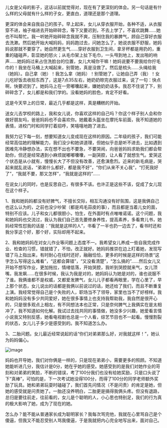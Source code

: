 儿女是父母的影子，这话以前就觉得对，现在有了更深刻的体会。另一句话是有什么样的父母就有什么样的子女，更直白，道理还是那个道理。

 

更深的体会来自我自己的孩子。早上起床，女儿从穿衣服开始，各种不适，从衣服穿不进，袖子缩进去开始碎碎念，等下又要迟到，不去上学了，不喜欢跳舞……她也不叫帮忙。我一听她开始碎碎念我就不爽，压制住我的暴脾气，顾自己穿好衣服去洗漱。然后她开始大喊妈妈，妈妈跑过去，问她怎么了，她说衣服不舒服，她妈妈说那就不要穿了。她自然更生气……穿好衣服到卫生间，拿牙杯都是用扔的，重重的磕碰声，彰显她的怒火；从毛巾架上扯下毛巾，一头甩到地上，发出啪的响声……她妈妈过来占住洗脸台的位置，女儿大喊你干嘛！她妈说要不要我给你拧毛巾的！我坐在马桶上大喊起来，别管她，真是没救了。然后是梳头……头绳给我（她妈）。自己拿（她）！我怎么拿（她妈）！别管她了，让她自己弄（我）！女儿吃好饭去收拾东西了，这是7点35左右，她奶奶晾完衣服过来，说了一句：快点啊，快要迟到了。她妈马上在一旁嘟囔起来，嫌她奶奶话多。我忍不住说了下，别碎碎念了，女儿都是和我们学的。没看她妈的脸色，肯定不好看。

 

这是今天早上的日常，最近几乎都是这样，真是糟糕的开始。

 

送女儿去学校的路上，我和女儿说，你喜欢这样的自己吗？你这个样子别人会和你做好朋友吗，爸爸妈妈也不会喜欢你。她戴着头盔坐在摩托车前面，我不知道她的表情，进校门时和同学打着招呼，笑嘻嘻地跑了进去。

 

我努力记下每一刻，想要知道女儿变成现在这样的原因。二年级的孩子，我们可能经常高估她的理解能力，我们没少和她讲道理，但她似乎总是听不进去，比如遇到困难先冷静想办法，实在想不出也不要急，不要哭闹，向爸爸妈妈求助我们都会帮助你，但还是经常遇到小麻烦就嘟嘟囔囔，一副哭腔，让人看了就想生气。爱哭这个状态是从小就有，慢慢长大了不但没有改善，还愈演愈烈。近来的新毛病是，哭起来就乱说话，“弟弟什么都好，都是我不好”，“你们从来不关心我”，“打死我好了”，“我就不要，那又怎样”，“我就是这样的”……

 

在说女儿的同时，也是反思自己，有很多不该。也许正是这些不该，促成了女儿现在这个样子。

 

1、我和她妈妈都没有好脾气，不擅长交际，相互沟通没有好氛围，这是我俩自己也这么认为的，之前也没少吵架（都是鸡毛蒜皮的事），而且都是当着儿女的面，特别不应该。儿子和女儿都很胆小，怕生，在外面时有点唯唯诺诺。这个问题，我和她妈妈也交流过，我认为我们自己首先要修身养性，提高素养，多看育儿书，她妈经常性怼我的话是：“我就是这样的人”，书看了一半也扔一边去了，看书时还和我分享这个好，那个好，实际却用不起来。

 

2、我和她妈妈在对女儿作业等问题上态度不一。我希望女儿养成一些自我完成作业、检查的习惯，错就错了，不怕，改正就好。她妈妈推崇在边上盯着她，发现写错了马上指出来，有时耐心在线时还好，融融恰恰，更多的时候是这样的场景“这字怎么写得这么难看”，“这都会算错”，“又没看清楚”，“怎么搞的”……然后女儿又开始不想写作业，更加拖拉，情绪低落，开始哭腔，我听到哭腔就来气，女儿顶嘴，我发飙……在很多时候，我认为我是对的，她妈妈认为她是对的，谁也说服不了谁。我俩谁都不是权威，又都爱发脾气，女儿儿子都看再眼里，学在心里了，早上那个状态，女儿说出的话都是我俩以前说过的话，她还给了我们，而且不断重复上演。我经常觉得自己是个失败的人，职场当不了领导，家里也当不了好榜样。我和她妈妈没有多少共同爱好，她在很多事情上也支持我帮助我，我自然是很开心的，只是很多观点上相左，有不同想法本也正常，只是奈何脾气上我俩实在是太相冲了，我不知道如何化解。我试过去找共同的事情做，她没多少兴趣，她爱看言情小说我又特别反感，她看电视剧也总是一个人看，综艺节目也不一起看。慢慢割裂的状态，女儿儿子多少是感受到的。我不知道怎么办。

 

3、二胎问题。女儿最近经常说起的话“你们对弟弟那么好，对我就这样！”，她认为妈妈偏心。 

![image](https://github.com/jdzj/ji/assets/2352309/6afb746a-e8f7-4942-a814-04c372d0a65a)


妈妈也开导她，我们对你俩是一样的，只是现在弟弟小，需要更多的照顾。不知道她能听进几分，我估计是0分，她在乎她的感受。她感受到的是我们对她作业的苛刻和对弟弟的笑脸，不断的错误，考了100分我们也没有给她奖励，只是口头说了下“真棒”，可怕的是，下一次考试她没得100分，而得了100分的同学老师额外奖励了玩具。她和弟弟玩耍时磕碰了，我们首先问情况（不是问责）的肯定是她，但她的感受就是问责她了。一胎还没养明白，二胎更是搞得我俩头疼。但没有退路，总归是要往前走，往前看的，女儿是个聪明的人，小心思也特别足，我们的行为真的极大影响了她，成为了现在的她。

 

怎么办？能不能从普通家长成为聪明家长？我每次骂完他，我就在心里骂自己是个傻逼，但我又不能忍受别人骂我傻逼，于是我就把内心完全地写出来，面对自己。
<!-- ##{"timestamp":1610670965}## -->